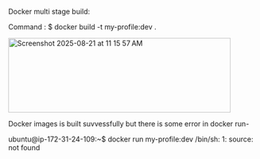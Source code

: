Docker multi stage build:

Command : $ docker build -t my-profile:dev .

<img width="447" height="150" alt="Screenshot 2025-08-21 at 11 15 57 AM" src="https://github.com/user-attachments/assets/d1ce1c6d-1a71-4533-9ff5-8d023836e85d" />

Docker images is built suvvessfully but there is some error in docker run-

ubuntu@ip-172-31-24-109:~$ docker run my-profile:dev
/bin/sh: 1: source: not found
